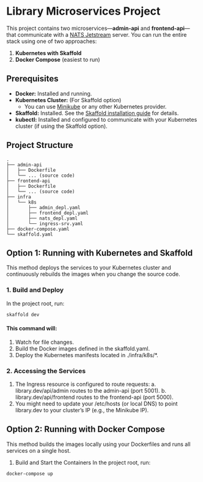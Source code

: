 # Library Microservices Project

This project contains two microservices—**admin-api** and **frontend-api**—that communicate with a [NATS Jetstream](https://nats.io/) server. You can run the entire stack using one of two approaches:

1. **Kubernetes with Skaffold**  
2. **Docker Compose** (easiest to run)

## Prerequisites

- **Docker:** Installed and running.
- **Kubernetes Cluster:** (For Skaffold option)  
  - You can use [Minikube](https://minikube.sigs.k8s.io/docs/start/) or any other Kubernetes provider.
- **Skaffold:** Installed. See the [Skaffold installation guide](https://skaffold.dev/docs/install/) for details.
- **kubectl:** Installed and configured to communicate with your Kubernetes cluster (if using the Skaffold option).

## Project Structure

```plaintext
.
├── admin-api
│   ├── Dockerfile
│   └── ... (source code)
├── frontend-api
│   ├── Dockerfile
│   └── ... (source code)
├── infra
│   └── k8s
│       ├── admin_depl.yaml
│       ├── frontend_depl.yaml
│       ├── nats_depl.yaml
│       └── ingress-srv.yaml
├── docker-compose.yaml
└── skaffold.yaml

```
## Option 1: Running with Kubernetes and Skaffold
This method deploys the services to your Kubernetes cluster and continuously rebuilds the images when you change the source code.

### 1. Build and Deploy
In the project root, run:

```bash
skaffold dev
```
#### This command will:
1. Watch for file changes.
2. Build the Docker images defined in the skaffold.yaml.
3. Deploy the Kubernetes manifests located in ./infra/k8s/*.


### 2. Accessing the Services
1. The Ingress resource is configured to route requests:
 a. library.dev/api/admin routes to the admin-api (port 5001).
 b. library.dev/api/frontend routes to the frontend-api (port 5000).
2. You might need to update your /etc/hosts (or local DNS) to point library.dev to your cluster’s IP (e.g., the Minikube IP).

## Option 2: Running with Docker Compose

This method builds the images locally using your Dockerfiles and runs all services on a single host.

1. Build and Start the Containers
In the project root, run:

```bash
docker-compose up
```

